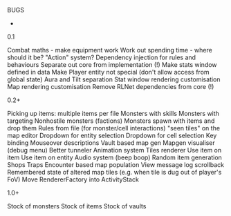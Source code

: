 BUGS

-

0.1

Combat maths - make equipment work
Work out spending time - where should it be? "Action" system?
Dependency injection for rules and behaviours
Separate out core from implementation (!)
	Make stats window defined in data
	Make Player entity not special (don't allow access from global state)
	Aura and Tilt separation
		Stat window rendering customisation
		Map rendering customisation
Remove RLNet dependencies from core (!)

0.2+

Picking up items: multiple items per file
Monsters with skills
	Monsters with targeting
Nonhostile monsters (factions)
Monsters spawn with items and drop them
Rules from file (for monster/cell interactions)
"seen tiles" on the map editor
Dropdown for entity selection
Dropdown for cell selection
Key binding
Mouseover descriptions
Vault based map gen
Mapgen visualiser (debug menu)
Better tunneler
Animation system
Tiles renderer
Use item on item
Use item on entity
Audio system (beep boop)
Random item generation
Shops
Traps
Encounter based map population
View message log scrollback
Remembered state of altered map tiles (e.g. when tile is dug out of player's FoV)
Move RendererFactory into ActivityStack

1.0+

Stock of monsters
Stock of items
Stock of vaults